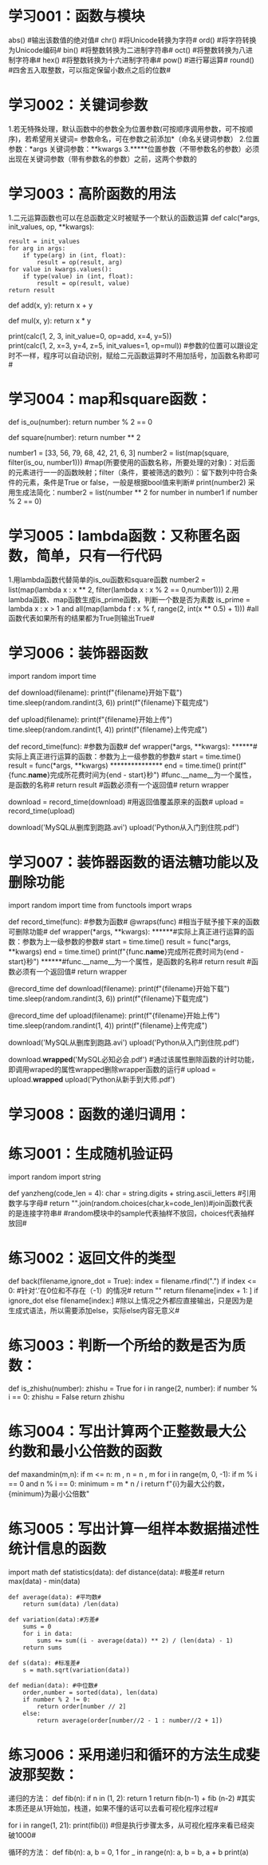 # 学习001：函数与模块
abs() #输出该数值的绝对值#
chr() #将Unicode转换为字符#
ord() #将字符转换为Unicode编码#
bin() #将整数转换为二进制字符串#
oct() #将整数转换为八进制字符串#
hex() #将整数转换为十六进制字符串#
pow() #进行幂运算#
round() #四舍五入取整数，可以指定保留小数点之后的位数#
# 学习002：关键词参数
1.若无特殊处理，默认函数中的参数全为位置参数(可按顺序调用参数，可不按顺序)，若希望用关键词= 参数命名，可在参数之前添加*（命名关键词参数）
2.位置参数：*args  关键词参数：**kwargs
3.*****位置参数（不带参数名的参数）必须出现在关键词参数（带有参数名的参数）之前，这两个参数的
# 学习003：高阶函数的用法
1.二元运算函数也可以在总函数定义时被赋予一个默认的函数运算
def calc(*args, init_values, op, **kwargs):

    result = init_values
    for arg in args:
        if type(arg) in (int, float):
            result = op(result, arg)
    for value in kwargs.values():
        if type(value) in (int, float):
            result = op(result, value) 
    return result


def add(x, y):
    return  x + y


def mul(x, y):
    return x * y

print(calc(1, 2, 3, init_value=0, op=add, x=4, y=5))  
print(calc(1, 2, x=3, y=4, z=5, init_values=1, op=mul)) #参数的位置可以跟设定时不一样，程序可以自动识别，赋给二元函数运算时不用加括号，加函数名称即可#

# 学习004：map和square函数：
def is_ou(number):
    return number % 2 == 0


def square(number):
    return number ** 2

number1 = [33, 56, 79, 68, 42, 21, 6, 3]
number2 = list(map(square, filter(is_ou, number1))) #map(所要使用的函数名称，所要处理的对象)：对后面的元素进行一一的函数映射；filter（条件，要被筛选的数列）：留下数列中符合条件的元素，条件是True or false，一般是根据bool值来判断#
print(number2)
采用生成法简化：number2 = list(number ** 2 for number in number1 if number % 2 == 0)
# 学习005：lambda函数：又称匿名函数，简单，只有一行代码
1.用lambda函数代替简单的is_ou函数和square函数
number2 = list(map(lambda x : x ** 2, filter(lambda x : x % 2 == 0,number1)))
2.用lambda函数、map函数生成is_prime函数，判断一个数是否为素数
is_prime = lambda x : x > 1 and all(map(lambda f : x % f, range(2, int(x ** 0.5) + 1))) #all函数代表如果所有的结果都为True则输出True#

# 学习006：装饰器函数
import random
import time


def download(filename):
    print(f"{filename}开始下载")
    time.sleep(random.randint(3, 6))
    print(f"{filename}下载完成")


def upload(filename):
    print(f"{filename}开始上传")
    time.sleep(random.randint(1, 4))
    print(f"{filename}上传完成")

def record_time(func): #参数为函数#
    def wrapper(*args, **kwargs):        ******#实际上真正进行运算的函数：参数为上一级参数的参数#
        start = time.time()
        result = func(*args, **kwargs)       ***************
        end = time.time()
        print(f"{func.__name__}完成所花费时间为{end - start}秒")   #func.__name__为一个属性，是函数的名称#
        return result   #函数必须有一个返回值#
    return wrapper

download = record_time(download) #用返回值覆盖原来的函数#
upload = record_time(upload)


download('MySQL从删库到跑路.avi')
upload('Python从入门到住院.pdf')
# 学习007：装饰器函数的语法糖功能以及删除功能
import random
import time
from functools import wraps


def record_time(func): #参数为函数#
    @wraps(func) #相当于赋予接下来的函数可删除功能#
    def wrapper(*args, **kwargs):    ******#实际上真正进行运算的函数：参数为上一级参数的参数#
        start = time.time()
        result = func(*args, **kwargs)
        end = time.time()
        print(f"{func.__name__}完成所花费时间为{end - start}秒") ******#func.__name__为一个属性，是函数的名称#
        return result #函数必须有一个返回值#
    return wrapper

@record_time
def download(filename):
    print(f"{filename}开始下载")
    time.sleep(random.randint(3, 6))
    print(f"{filename}下载完成")

@record_time
def upload(filename):
    print(f"{filename}开始上传")
    time.sleep(random.randint(1, 4))
    print(f"{filename}上传完成")

download('MySQL从删库到跑路.avi')
upload('Python从入门到住院.pdf')

download.__wrapped__('MySQL必知必会.pdf') #通过该属性删除函数的计时功能，即调用wraped的属性wrapped删除wrapper函数的运行#
upload = upload.__wrapped__
upload('Python从新手到大师.pdf')

# 学习008：函数的递归调用：


# 练习001：生成随机验证码
import random
import string


def yanzheng(code_len = 4):
    char = string.digits + string.ascii_letters #引用数字与字母#
    return "".join(random.choices(char,k=code_len))#join函数代表的是连接字符串#
    #random模块中的sample代表抽样不放回，choices代表抽样放回#
# 练习002：返回文件的类型
def back(filename,ignore_dot = True):
    index = filename.rfind(".")
    if index <= 0: #针对‘.’在0位和不存在（-1）的情况#
        return ""
    return filename[index + 1: ] if ignore_dot else filename[index:] #除以上情况之外都应直接输出，只是因为是生成式语法，所以需要添加else，实际else内容无意义#
    
# 练习003：判断一个所给的数是否为质数：
def is_zhishu(number):
    zhishu = True
    for i in range(2, number):
        if number % i == 0:
            zhishu = False
    return zhishu
    
 # 练习004：写出计算两个正整数最大公约数和最小公倍数的函数
def maxandmin(m,n):
    if m <= n:
        m , n = n , m
    for i in range(m, 0, -1):
        if m % i == 0 and n % i == 0:
            minimum = m * n / i
            return f"{i}为最大公约数，{minimum}为最小公倍数"
  
 # 练习005：写出计算一组样本数据描述性统计信息的函数
import math
def statistics(data):
    def distance(data): #极差#
        return max(data) - min(data)
        
    def average(data): #平均数#
        return sum(data) /len(data)

    def variation(data):#方差#
        sums = 0
        for i in data:
            sums += sum((i - average(data)) ** 2) / (len(data) - 1)
        return sums

    def s(data): #标准差#
        s = math.sqrt(variation(data))

    def median(data): #中位数#
        order,number = sorted(data), len(data)
        if number % 2 != 0:
            return order[number // 2]
        else:
            return average(order[number//2 - 1 : number//2 + 1])
 # 练习006：采用递归和循环的方法生成斐波那契数：
 递归的方法：
 def fib(n):
    if n in (1, 2):
        return 1
    return fib(n-1) + fib (n-2) #其实本质还是从1开始加，栈道，如果不懂的话可以去看可视化程序过程#

for i in range(1, 21):
    print(fib(i)) #但是执行步骤太多，从可视化程序来看已经突破1000#
    
循环的方法：
def fib(n):
    a, b = 0, 1
    for _ in range(n):
        a, b = b, a + b
        print(a)

 
